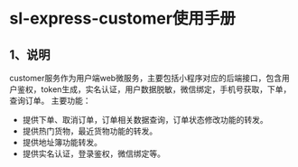 # sl-express-customer使用手册

## 1、说明

customer服务作为用户端web微服务，主要包括小程序对应的后端接口，包含用户鉴权，token生成，实名认证，用户数据脱敏，微信绑定，手机号获取，下单，查询订单。
主要功能：

- 提供下单、取消订单，订单相关数据查询，订单状态修改功能的转发。
- 提供热门货物，最近货物功能的转发。
- 提供地址簿功能转发。
- 提供实名认证，登录鉴权，微信绑定等。



